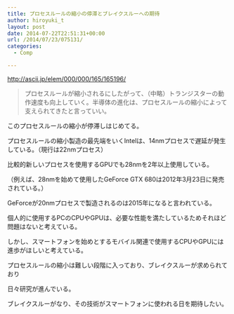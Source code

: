 ```yaml
---
title: プロセスルールの縮小の停滞とブレイクスルーへの期待
author: hiroyuki_t
layout: post
date: 2014-07-22T22:51:31+00:00
url: /2014/07/23/075131/
categories:
  - Comp

---
```

http://ascii.jp/elem/000/000/165/165196/

> プロセスルールが縮小されるにしたがって、（中略）トランジスターの動作速度も向上していく。半導体の進化は、プロセスルールの縮小によって支えられてきたと言っていい。

このプロセスルールの縮小が停滞しはじめてる。

プロセスルールの縮小製造の最先端をいくIntelは、14nmプロセスで遅延が発生している。（現行は22nmプロセス）
  
比較的新しいプロセスを使用するGPUでも28nmを2年以上使用している。
  
（例えば、28nmを始めて使用したGeForce GTX 680は2012年3月23日に発売されている。）
  
GeForceが20nmプロセスで製造されるのは2015年になると言われている。

個人的に使用するPCのCPUやGPUは、必要な性能を満たしているためそれほど問題はないと考えている。
  
しかし、スマートフォンを始めとするモバイル関連で使用するCPUやGPUには進歩がほしいと考えている。

プロセスルールの縮小は難しい段階に入っており、ブレイクスルーが求められており
  
日々研究が進んでいる。

ブレイクスルーがなり、その技術がスマートフォンに使われる日を期待したい。